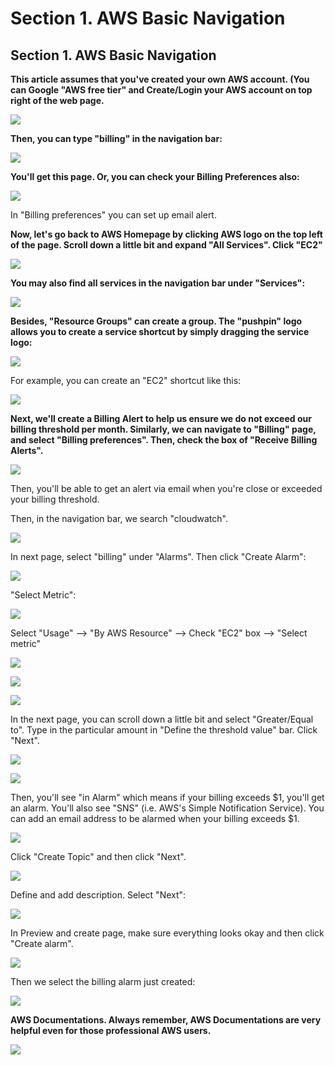 # Section 1. AWS Basic Navigation

## Section 1. AWS Basic Navigation

**This article assumes that you've created your own AWS account. \(You can Google "AWS free tier" and Create/Login your AWS account on top right of the web page.**

![](../.gitbook/assets/image%20%28159%29.png)

**Then, you can type "billing" in the navigation bar:**

![](../.gitbook/assets/image%20%2898%29.png)

**​You'll get this page. Or, you can check your Billing Preferences also:**

![](../.gitbook/assets/image%20%2855%29.png)

In "Billing preferences" you can set up email alert.

**Now, let's go back to AWS Homepage by clicking AWS logo on the top left of the page. Scroll down a little bit and expand "All Services". Click "EC2"**

![](../.gitbook/assets/image%20%2825%29.png)

**You may also find all services in the navigation bar under "Services":**

![](../.gitbook/assets/image%20%28157%29.png)

**Besides, "Resource Groups" can create a group. The "pushpin" logo allows you to create a service shortcut by simply dragging the service logo:**

![](../.gitbook/assets/image%20%28136%29.png)

For example, you can create an "EC2" shortcut like this:

![](../.gitbook/assets/image%20%28151%29.png)

**Next, we'll create a Billing Alert to help us ensure we do not exceed our billing threshold per month. Similarly, we can navigate to "Billing" page, and select "Billing preferences". Then, check the box of "Receive Billing Alerts".**

![](../.gitbook/assets/image%20%2878%29.png)

Then, you'll be able to get an alert via email when you're close or exceeded your billing threshold.

Then, in the navigation bar, we search "cloudwatch".

![](../.gitbook/assets/image%20%2891%29.png)

In next page, select "billing" under "Alarms". Then click "Create Alarm":

![](../.gitbook/assets/image%20%28118%29.png)

"Select Metric":

![](../.gitbook/assets/image%20%28143%29.png)

Select "Usage" --&gt; "By AWS Resource" --&gt; Check "EC2" box --&gt; "Select metric"

![](../.gitbook/assets/image%20%2832%29.png)

![](../.gitbook/assets/image%20%2856%29.png)

![](../.gitbook/assets/image%20%282%29.png)

In the next page, you can scroll down a little bit and select "Greater/Equal to". Type in the particular amount in "Define the threshold value" bar. Click "Next".

![](../.gitbook/assets/image%20%2882%29.png)

![](../.gitbook/assets/image%20%28117%29.png)

Then, you'll see "in Alarm" which means if your billing exceeds $1, you'll get an alarm. You'll also see "SNS" \(i.e. AWS's Simple Notification Service\). You can add an email address to be alarmed when your billing exceeds $1.

![](../.gitbook/assets/image%20%28162%29.png)

Click "Create Topic" and then click "Next".

![](../.gitbook/assets/image%20%2885%29.png)

Define and add description. Select "Next":

![](../.gitbook/assets/image%20%2877%29.png)

In Preview and create page, make sure everything looks okay and then click "Create alarm".

![](../.gitbook/assets/image%20%284%29.png)

Then we select the billing alarm just created:

![](../.gitbook/assets/image%20%28144%29.png)

**AWS Documentations. Always remember, AWS Documentations are very helpful even for those professional AWS users.**

![](../.gitbook/assets/image%20%2815%29.png)


